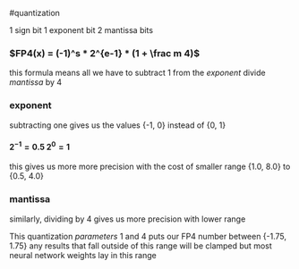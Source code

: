 #quantization 

1 sign bit
1 exponent bit
2 mantissa bits
### $FP4(x) = (-1)^s * 2^{e-1} * (1 + \frac m 4)$

this formula means all we have to
    subtract 1 from the *exponent*
    divide *mantissa* by 4

### exponent
subtracting one gives us the values {-1, 0} instead of {0, 1}
#### $2^{-1} = 0.5$    $2^0 = 1$
this gives us more more precision with the cost of smaller range
{1.0, 8.0} to {0.5, 4.0}

### mantissa
similarly, dividing by 4 gives us more precision with lower range



This quantization *parameters* 1 and 4 puts our FP4 number between
{-1.75, 1.75}
any results that fall outside of this range will be clamped
but most neural network weights lay in this range














